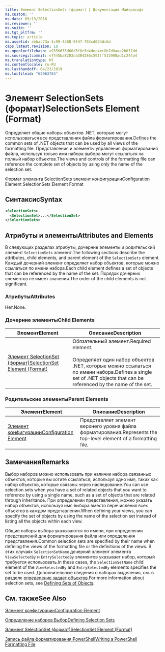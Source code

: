 ```yaml
---
title: Элемент SelectionSets (формат) | Документация Майкрософт
ms.custom: ''
ms.date: 09/13/2016
ms.reviewer: ''
ms.suite: ''
ms.tgt_pltfrm: ''
ms.topic: article
ms.assetid: ebbac73a-1c99-4388-9f47-703cd024dc6d
caps.latest.revision: 18
ms.openlocfilehash: a9356635d60d5f8c5d4dec4ec8b7d0aea2b037dd
ms.sourcegitcommit: e7445ba8203da304286c591ff513900ad1c244a4
ms.translationtype: MT
ms.contentlocale: ru-RU
ms.lasthandoff: 04/23/2019
ms.locfileid: "62063784"
---
```

# <a name="selectionsets-element-format"></a><span data-ttu-id="a072a-102">Элемент SelectionSets (формат)</span><span class="sxs-lookup"><span data-stu-id="a072a-102">SelectionSets Element (Format)</span></span>

<span data-ttu-id="a072a-103">Определяет общие наборы объектов .NET, которые могут использоваться все представления файла форматирования.</span><span class="sxs-lookup"><span data-stu-id="a072a-103">Defines the common sets of .NET objects that can be used by all views of the formatting file.</span></span> <span data-ttu-id="a072a-104">Представления и элементы управления форматирования файла, используя только имя набора выбора могут ссылаться на полный набор объектов.</span><span class="sxs-lookup"><span data-stu-id="a072a-104">The views and controls of the formatting file can reference the complete set of objects by using only the name of the selection set.</span></span>

<span data-ttu-id="a072a-105">Формат элемента SelectionSets элемент конфигурации</span><span class="sxs-lookup"><span data-stu-id="a072a-105">Configuration Element SelectionSets Element Format</span></span>

## <a name="syntax"></a><span data-ttu-id="a072a-106">Синтаксис</span><span class="sxs-lookup"><span data-stu-id="a072a-106">Syntax</span></span>

```xml
<SelectionSets>
  <SelectionSet>...</SelectionSet>
</SelectionSets>
```

## <a name="attributes-and-elements"></a><span data-ttu-id="a072a-107">Атрибуты и элементы</span><span class="sxs-lookup"><span data-stu-id="a072a-107">Attributes and Elements</span></span>

<span data-ttu-id="a072a-108">В следующих разделах атрибуты, дочерние элементы и родительский элемент `SelectionSets` элемент.</span><span class="sxs-lookup"><span data-stu-id="a072a-108">The following sections describe the attributes, child elements, and parent element of the `SelectionSets` element.</span></span> <span data-ttu-id="a072a-109">Каждый дочерний элемент определяет набор объектов, которые можно ссылаться по имени набора.</span><span class="sxs-lookup"><span data-stu-id="a072a-109">Each child element defines a set of objects that can be referenced by the name of the set.</span></span> <span data-ttu-id="a072a-110">Порядок дочерних элементов не имеет значения.</span><span class="sxs-lookup"><span data-stu-id="a072a-110">The order of the child elements is not significant.</span></span>

### <a name="attributes"></a><span data-ttu-id="a072a-111">Атрибуты</span><span class="sxs-lookup"><span data-stu-id="a072a-111">Attributes</span></span>

<span data-ttu-id="a072a-112">Нет.</span><span class="sxs-lookup"><span data-stu-id="a072a-112">None.</span></span>

### <a name="child-elements"></a><span data-ttu-id="a072a-113">Дочерние элементы</span><span class="sxs-lookup"><span data-stu-id="a072a-113">Child Elements</span></span>

|<span data-ttu-id="a072a-114">Элемент</span><span class="sxs-lookup"><span data-stu-id="a072a-114">Element</span></span>|<span data-ttu-id="a072a-115">Описание</span><span class="sxs-lookup"><span data-stu-id="a072a-115">Description</span></span>|
|-------------|-----------------|
|[<span data-ttu-id="a072a-116">Элемент SelectionSet (формат)</span><span class="sxs-lookup"><span data-stu-id="a072a-116">SelectionSet Element (Format)</span></span>](./selectionset-element-format.md)|<span data-ttu-id="a072a-117">Обязательный элемент.</span><span class="sxs-lookup"><span data-stu-id="a072a-117">Required element.</span></span><br /><br /> <span data-ttu-id="a072a-118">Определяет один набор объектов .NET, которые можно ссылаться по имени набора.</span><span class="sxs-lookup"><span data-stu-id="a072a-118">Defines a single set of .NET objects that can be referenced by the name of the set.</span></span>|

### <a name="parent-elements"></a><span data-ttu-id="a072a-119">Родительские элементы</span><span class="sxs-lookup"><span data-stu-id="a072a-119">Parent Elements</span></span>

|<span data-ttu-id="a072a-120">Элемент</span><span class="sxs-lookup"><span data-stu-id="a072a-120">Element</span></span>|<span data-ttu-id="a072a-121">Описание</span><span class="sxs-lookup"><span data-stu-id="a072a-121">Description</span></span>|
|-------------|-----------------|
|[<span data-ttu-id="a072a-122">Элемент конфигурации</span><span class="sxs-lookup"><span data-stu-id="a072a-122">Configuration Element</span></span>](./configuration-element-format.md)|<span data-ttu-id="a072a-123">Представляет элемент верхнего уровня файла форматирования.</span><span class="sxs-lookup"><span data-stu-id="a072a-123">Represents the top-level element of a formatting file.</span></span>|

## <a name="remarks"></a><span data-ttu-id="a072a-124">Замечания</span><span class="sxs-lookup"><span data-stu-id="a072a-124">Remarks</span></span>

<span data-ttu-id="a072a-125">Выбор наборов можно использовать при наличии набора связанных объектов, которые вы хотите ссылаться, используя одно имя, таких как набор объектов, которые связаны через наследование.</span><span class="sxs-lookup"><span data-stu-id="a072a-125">You can use selection sets when you have a set of related objects that you want to reference by using a single name, such as a set of objects that are related through inheritance.</span></span> <span data-ttu-id="a072a-126">При определении представления, можно указать набор объектов, используя имя выбора вместо перечисления всех объектов в каждом представлении.</span><span class="sxs-lookup"><span data-stu-id="a072a-126">When defining your views, you can specify the set of objects by using the name of the selection set instead of listing all the objects within each view.</span></span>

<span data-ttu-id="a072a-127">Общие наборы выбора указываются по имени, при определении представлений для форматирования файла или определения представления.</span><span class="sxs-lookup"><span data-stu-id="a072a-127">Common selection sets are specified by their name when defining the views of the formatting file or the definitions of the views.</span></span> <span data-ttu-id="a072a-128">В этих случаях `SelectionSetName` дочерний элемент элемента `ViewSelectedBy` и `EntrySelectedBy` элементов указывает набор, который требуется использовать.</span><span class="sxs-lookup"><span data-stu-id="a072a-128">In these cases, the `SelectionSetName` child element of the `ViewSelectedBy` and `EntrySelectedBy` elements specifies the set to be used.</span></span> <span data-ttu-id="a072a-129">Дополнительные сведения о наборах выделения, см. в разделе [определение задает объектов](./defining-selection-sets.md).</span><span class="sxs-lookup"><span data-stu-id="a072a-129">For more information about selection sets, see [Defining Sets of Objects](./defining-selection-sets.md).</span></span>

## <a name="see-also"></a><span data-ttu-id="a072a-130">См. также</span><span class="sxs-lookup"><span data-stu-id="a072a-130">See Also</span></span>

[<span data-ttu-id="a072a-131">Элемент конфигурации</span><span class="sxs-lookup"><span data-stu-id="a072a-131">Configuration Element</span></span>](./configuration-element-format.md)

[<span data-ttu-id="a072a-132">Определение наборов Выбор</span><span class="sxs-lookup"><span data-stu-id="a072a-132">Defining Selection Sets</span></span>](./defining-selection-sets.md)

[<span data-ttu-id="a072a-133">Элемент SelectionSet (формат)</span><span class="sxs-lookup"><span data-stu-id="a072a-133">SelectionSet Element (Format)</span></span>](./selectionset-element-format.md)

[<span data-ttu-id="a072a-134">Запись файла форматирования PowerShell</span><span class="sxs-lookup"><span data-stu-id="a072a-134">Writing a PowerShell Formatting File</span></span>](./writing-a-powershell-formatting-file.md)
